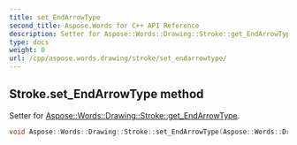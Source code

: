 ```yaml
---
title: set_EndArrowType
second_title: Aspose.Words for C++ API Reference
description: Setter for Aspose::Words::Drawing::Stroke::get_EndArrowType. 
type: docs
weight: 0
url: /cpp/aspose.words.drawing/stroke/set_endarrowtype/
---
```

## Stroke.set_EndArrowType method


Setter for [Aspose::Words::Drawing::Stroke::get_EndArrowType](./get_endarrowtype/).

```cpp
void Aspose::Words::Drawing::Stroke::set_EndArrowType(Aspose::Words::Drawing::ArrowType value)
```

